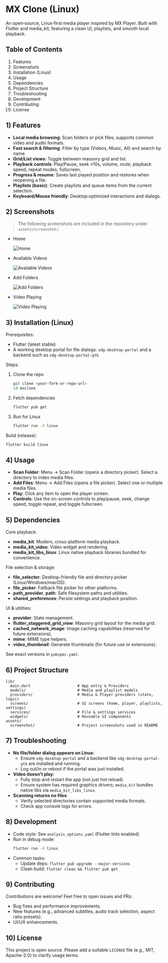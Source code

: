 # MX Clone (Linux)

An open‑source, Linux‑first media player inspired by MX Player. Built with Flutter and media_kit, featuring a clean UI, playlists, and smooth local playback.

## Table of Contents
1. Features
2. Screenshots
3. Installation (Linux)
4. Usage
5. Dependencies
6. Project Structure
7. Troubleshooting
8. Development
9. Contributing
10. License

## 1) Features
- **Local media browsing**: Scan folders or pick files; supports common video and audio formats.
- **Fast search & filtering**: Filter by type (Videos, Music, All) and search by name.
- **Grid/List views**: Toggle between masonry grid and list.
- **Playback controls**: Play/Pause, seek ±10s, volume, mute, playback speed, repeat modes, fullscreen.
- **Progress & resume**: Saves last played position and restores when reopening a file.
- **Playlists (basic)**: Create playlists and queue items from the current selection.
- **Keyboard/Mouse friendly**: Desktop‑optimized interactions and dialogs.

## 2) Screenshots

> The following screenshots are included in the repository under `assets/screenshot/`.

- Home

  ![Home](assets/screenshot/homepage.png)

- Available Videos

  ![Available Videos](assets/screenshot/availableVideos.png)

- Add Folders

  ![Add Folders](assets/screenshot/addFolders.png)

- Video Playing

  ![Video Playing](assets/screenshot/videoPlaying.png)

## 3) Installation (Linux)

Prerequisites:
- Flutter (latest stable)
- A working desktop portal for file dialogs: `xdg-desktop-portal` and a backend such as `xdg-desktop-portal-gtk`.

Steps:
1. Clone the repo
   ```bash
   git clone <your-fork-or-repo-url>
   cd mxclone
   ```
2. Fetch dependencies
   ```bash
   flutter pub get
   ```
3. Run for Linux
   ```bash
   flutter run -d linux
   ```

Build (release):
```bash
flutter build linux
```

## 4) Usage
- **Scan Folder**: Menu → Scan Folder (opens a directory picker). Select a directory to index media files.
- **Add Files**: Menu → Add Files (opens a file picker). Select one or multiple media files.
- **Play**: Click any item to open the player screen.
- **Controls**: Use the on-screen controls to play/pause, seek, change speed, toggle repeat, and toggle fullscreen.

## 5) Dependencies
Core playback:
- **media_kit**: Modern, cross-platform media playback.
- **media_kit_video**: Video widget and rendering.
- **media_kit_libs_linux**: Linux native playback libraries bundled for convenience.

File selection & storage:
- **file_selector**: Desktop-friendly file and directory picker (Linux/Windows/macOS).
- **file_picker**: Fallback file picker for other platforms.
- **path_provider**, **path**: Safe filesystem paths and utilities.
- **shared_preferences**: Persist settings and playback position.

UI & utilities:
- **provider**: State management.
- **flutter_staggered_grid_view**: Masonry grid layout for the media grid.
- **cached_network_image**: Image caching capabilities (reserved for future extensions).
- **mime**: MIME type helpers.
- **video_thumbnail**: Generate thumbnails (for future use or extensions).

See exact versions in `pubspec.yaml`.

## 6) Project Structure
```
lib/
  main.dart                     # App entry & Providers
  models/                       # Media and playlist models
  providers/                    # Media & Player providers (state, logic)
  screens/                      # UI screens (home, player, playlists, settings)
  services/                     # File & settings services
  widgets/                      # Reusable UI components
assets/
  screenshot/                   # Project screenshots used in README
```

## 7) Troubleshooting
- **No file/folder dialog appears on Linux**:
  - Ensure `xdg-desktop-portal` and a backend like `xdg-desktop-portal-gtk` are installed and running.
  - Log out/in or reboot if the portal was just installed.
- **Video doesn’t play**:
  - Fully stop and restart the app (not just hot reload).
  - Ensure system has required graphics drivers; `media_kit` bundles native libs via `media_kit_libs_linux`.
- **Scanning returns no files**:
  - Verify selected directories contain supported media formats.
  - Check app console logs for errors.

## 8) Development
- Code style: See `analysis_options.yaml` (Flutter lints enabled).
- Run in debug mode:
  ```bash
  flutter run -d linux
  ```
- Common tasks:
  - Update deps: `flutter pub upgrade --major-versions`
  - Clean build: `flutter clean && flutter pub get`

## 9) Contributing
Contributions are welcome! Feel free to open issues and PRs:
- Bug fixes and performance improvements.
- New features (e.g., advanced subtitles, audio track selection, aspect ratio presets).
- UI/UX enhancements.

## 10) License
This project is open source. Please add a suitable `LICENSE` file (e.g., MIT, Apache-2.0) to clarify usage terms.